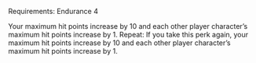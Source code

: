 Requirements: Endurance 4

Your maximum hit points increase by 10 and each other player character’s maximum hit points increase by 1. Repeat: If you take this perk again, your maximum hit points increase by 10 and each other player character’s maximum hit points increase by 1.